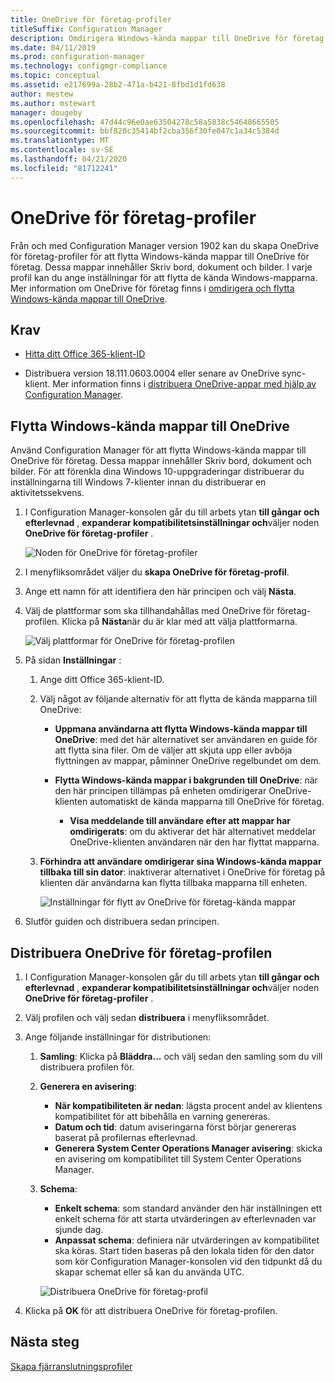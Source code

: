```yaml
---
title: OneDrive för företag-profiler
titleSuffix: Configuration Manager
description: Omdirigera Windows-kända mappar till OneDrive för företag med hjälp av en OneDrive för företag-profil i Configuration Manager.
ms.date: 04/11/2019
ms.prod: configuration-manager
ms.technology: configmgr-compliance
ms.topic: conceptual
ms.assetid: e217699a-28b2-471a-b421-8fbd1d1fd638
author: mestew
ms.author: mstewart
manager: dougeby
ms.openlocfilehash: 47d44c96e0ae63504278c58a5838c54648665505
ms.sourcegitcommit: bbf820c35414bf2cba356f30fe047c1a34c5384d
ms.translationtype: MT
ms.contentlocale: sv-SE
ms.lasthandoff: 04/21/2020
ms.locfileid: "81712241"
---
```

# <a name="onedrive-for-business-profiles"></a>OneDrive för företag-profiler

Från och med Configuration Manager version 1902 kan du skapa OneDrive för företag-profiler för att flytta Windows-kända mappar till OneDrive för företag. Dessa mappar innehåller Skriv bord, dokument och bilder. I varje profil kan du ange inställningar för att flytta de kända Windows-mapparna. Mer information om OneDrive för företag finns i [omdirigera och flytta Windows-kända mappar till OneDrive](https://docs.microsoft.com/onedrive/redirect-known-folders). <!--3556021-->

## <a name="prerequisites"></a>Krav

- [Hitta ditt Office 365-klient-ID](https://docs.microsoft.com/onedrive/find-your-office-365-tenant-id)  

- Distribuera version 18.111.0603.0004 eller senare av OneDrive sync-klient. Mer information finns i [distribuera OneDrive-appar med hjälp av Configuration Manager](https://docs.microsoft.com/onedrive/deploy-on-windows).  

## <a name="move-windows-known-folders-to-onedrive"></a><a name="bkmk_odfb"></a>Flytta Windows-kända mappar till OneDrive
<!--3556021-->
Använd Configuration Manager för att flytta Windows-kända mappar till OneDrive för företag. Dessa mappar innehåller Skriv bord, dokument och bilder. För att förenkla dina Windows 10-uppgraderingar distribuerar du inställningarna till Windows 7-klienter innan du distribuerar en aktivitetssekvens. 

1. I Configuration Manager-konsolen går du till arbets ytan **till gångar och efterlevnad** , **expanderar kompatibilitetsinställningar och**väljer noden **OneDrive för företag-profiler** .  

   ![Noden för OneDrive för företag-profiler](media/onedrive-for-business-profiles-node.png)
2. I menyfliksområdet väljer du **skapa OneDrive för företag-profil**.  

3. Ange ett namn för att identifiera den här principen och välj **Nästa**.  

4. Välj de plattformar som ska tillhandahållas med OneDrive för företag-profilen. Klicka på **Nästa**när du är klar med att välja plattformarna.

    ![Välj plattformar för OneDrive för företag-profilen](media/onedrive-for-business-profile-select-platforms.png) 

5. På sidan **Inställningar** :

    1. Ange ditt Office 365-klient-ID.  

    2. Välj något av följande alternativ för att flytta de kända mapparna till OneDrive:  

        - **Uppmana användarna att flytta Windows-kända mappar till OneDrive**: med det här alternativet ser användaren en guide för att flytta sina filer. Om de väljer att skjuta upp eller avböja flyttningen av mappar, påminner OneDrive regelbundet om dem.  

        - **Flytta Windows-kända mappar i bakgrunden till OneDrive**: när den här principen tillämpas på enheten omdirigerar OneDrive-klienten automatiskt de kända mapparna till OneDrive för företag.  

            - **Visa meddelande till användare efter att mappar har omdirigerats**: om du aktiverar det här alternativet meddelar OneDrive-klienten användaren när den har flyttat mapparna.  

    3. **Förhindra att användare omdirigerar sina Windows-kända mappar tillbaka till sin dator**: inaktiverar alternativet i OneDrive för företag på klienten där användarna kan flytta tillbaka mapparna till enheten.  

       ![Inställningar för flytt av OneDrive för företag-kända mappar](media/onedrive-for-business-profile-move-folder-settings.png)

6. Slutför guiden och distribuera sedan principen.  


## <a name="deploy-the-onedrive-for-business-profile"></a>Distribuera OneDrive för företag-profilen

1. I Configuration Manager-konsolen går du till arbets ytan **till gångar och efterlevnad** , **expanderar kompatibilitetsinställningar och**väljer noden **OneDrive för företag-profiler** .  


2. Välj profilen och välj sedan **distribuera** i menyfliksområdet.

3. Ange följande inställningar för distributionen:

   1. **Samling**: Klicka på **Bläddra...** och välj sedan den samling som du vill distribuera profilen för.  
   1. **Generera en avisering**:

      - **När kompatibiliteten är nedan**: lägsta procent andel av klientens kompatibilitet för att bibehålla en varning genereras.
      -  **Datum och tid**: datum aviseringarna först börjar genereras baserat på profilernas efterlevnad.
      - **Generera System Center Operations Manager avisering**: skicka en avisering om kompatibilitet till System Center Operations Manager.
   1. **Schema**:

      - **Enkelt schema**: som standard använder den här inställningen ett enkelt schema för att starta utvärderingen av efterlevnaden var sjunde dag.
      - **Anpassat schema**: definiera när utvärderingen av kompatibilitet ska köras. Start tiden baseras på den lokala tiden för den dator som kör Configuration Manager-konsolen vid den tidpunkt då du skapar schemat eller så kan du använda UTC.
 
      ![Distribuera OneDrive för företag-profil](media/onedrive-for-business-deploy-profile.png)

4. Klicka på **OK** för att distribuera OneDrive för företag-profilen.


## <a name="next-steps"></a>Nästa steg

[Skapa fjärranslutningsprofiler](create-remote-connection-profiles.md)
